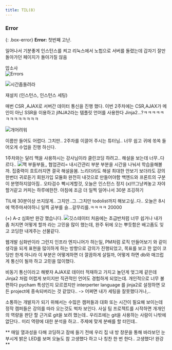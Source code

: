 ```yaml
---
title: TIL(8)
---
```


### Error

{: .box-error}
**Error:** 첫번째 고난.

일어나서 기분좋게 인스턴스를 켜고 리눅스에서 노헙으로 서버를 돌렸는데
갑자기 잘만 돌아가던 페이지가 돌아가질 않음

맙소사  
![Errors](https://storage.googleapis.com/jjalbot-jjals/2018/12/PwoENF3Fu/zzal.jpg)

![시간좀돌려라](https://1.bp.blogspot.com/-_trGhL-_3ew/WuRleXtWHSI/AAAAAAAAAv4/KacPy8iBRxgqnNekoz8HPUaPk4rkOfnKgCLcBGAs/s1600/tumblr_olfbh1YQ8r1qe8a0fo1_540.gif)

재설치 (인스턴스, 인스턴스 세팅)

매번 CSR ,AJAX로 서버간 데이터 통신을 진행 했다.
이번 2주차에는 CSR,AJAX가 메인이 아닌 SSR을 이용하고 jINJA2라는 템플릿 언어를 사용한다
Jinja2...?ㅋㅋㅋㅋㅋㅋㅋㅋㅋㅋㅋㅋㅋ

![개어려워](https://jjalbang.today/files/jjalbox/2017/12/20171229_5a4517abbe8a5.jpg)

이름만 들어도 어렵다.
그치만.. 2주차를 이끌어 주시는 튜터님..
너무 쉽고 귀에 쏚쏙 들어오게 수업을 진행 하신다.

1주차와는 달리 맥을 사용하시는 강사님이라 클린코딩 하려고.. 해설을 보는데 너무..다르다..
![맥](https://www.topteksystem.com/wp-content/uploads/freshizer/3d0dd0d02d609e21791ba5f6468a2b5c_smashed_macbook-1-780x521-780-c-90.jpg)
부들부들,,
협업관리= 내시간관리
부분 부분을 시간을 나눠서 학습을해볼까.
집중력이 흐트러지면 결국 해설을봄.
느리더라도 해설 최대한 안보기
보더라도 강의한번더 귀로듣기
회원가입 모듈화
완전히 내것으로 만들어야함
백엔드와 프론트의 구분이 분명하지않아짐..
오타검수 빡시게할것,
오늘은 인스턴스 정지 (x)!!!그냥켜놓고 자야할거같고
커피는 하루에한잔.
아침에 조금 더 일찍 일어나서 30분 조깅하기

TIL에 30분이상 쓰지않게.. 그치만..그..그치만 todolist까지 해보고싶..다..
오늘은 8시에 맥주마셔야하니 일찍 공부를 슬...갈무리를.ㅋㅋㅋㅋ
 20000

 (+) A-z 심화반 완강 했습니다.
 ![깃스테이터](https://camo.githubusercontent.com/b686f4d85d55ec12889c28aaecf5784c49c9f64ec40433f9b3a075a5e81eb64f/68747470733a2f2f6769746875622d726561646d652d73746174732e76657263656c2e6170702f6170693f757365726e616d653d6470647479647a2673686f775f69636f6e733d7472756526636f756e745f707269766174653d7472756526686964655f626f726465723d74727565)
 처음에는 초급반처럼 너무 쉽거나 내가 좀 처지면 어떻게 할까 라는 고민을 많이 했는데,
 완주 뒤에 오는 뿌듯함은 배고픔도 잊고 코딩한 내게주는 선물같다.

 웹개발 심화반이라 그런지 인프라 엔지니어가 하는일, PM처럼 로직 만들어보기 와 같이 생각을 되게 표현을 많이하게 하는 방향으로 강의가 진행되었고, 목표를 보고 한 없이 코딩만 한게 아니라 이 부분은 어떻게하면 더 깔끔하게 살릴까, 어떻게 하면 db와 매끄럽게 통신이 될까 하고 고민을 많이했다.

 비동기 통신이라고 해봣자 AJAX로 데이터 적재하고 가지고 놀던게 엊그제 같은데
 Jinja2 처럼 어렵게 보이지만 직관적인 언어도 경험하게 되었는데. 개인적으로 너무 불편하다
 pycham 특성인지 모르겠지만 interperter language 를 jinja2로 설정하면 모든 project에 종속되버리는 것 같았다.. -> 어쩌면 내가 세팅을 잘못했다거나,..


 소통하는 개발자가 되기 위해서는 수많은 캠퍼들과 대화 또는 시간이 필요해 보이는데
 정작 캠퍼들은 강의를 따라 오는것도 벅차 보인다.
 사실 팀 프로젝트를 시작하면 개개인의 역량을 판단 할 근거로 git을 보려 했는데..
 우리조에는 git을 사용하는 사람이 나밖에 없단다..
 미리 역량에 대한 분석을 하고.. 주제에 맞게 분배를 할 터인데..

 ** 매일 열과성을 다해 코딩하고 잠에 들기 전에 우리 집 내 방 창문을 통해 바라보던 눈부시게 밝은 LED를 보며 오늘도 참 고생했다 하고 나 칭찬 한 번 한다.. 고생했다! 완강 **
 
